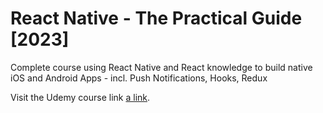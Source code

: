 # React Native - The Practical Guide [2023]

Complete course using React Native and React knowledge to build native iOS and Android Apps - incl. Push Notifications, Hooks, Redux

Visit the Udemy course link [a link](https://www.udemy.com/course/react-native-the-practical-guide/).

